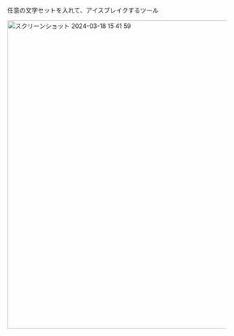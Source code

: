 任意の文字セットを入れて、アイスブレイクするツール

<img width="706" alt="スクリーンショット 2024-03-18 15 41 59" src="https://github.com/tomotomospot/Hiragana-sorting/assets/11751396/acf89cb7-5229-41b5-bfd3-e1f553c7c0e6">
